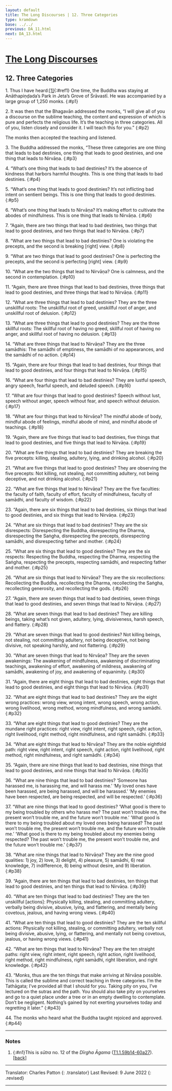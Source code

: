 ```yaml
---
layout: default
title: The Long Discourses | 12. Three Categories
type: kramdown
base: ../../
previous: DA_11.html
next: DA_13.html
---
```


# [The Long Discourses](index.html)
## 12. Three Categories

1\. Thus I have heard:[\[1\]](#n1){:#ref1} One time, the Buddha was staying at Anāthapiṇḍada’s Park in Jeta’s Grove of Śrāvastī. He was accompanied by a large group of 1,250 monks.
{:#p1}

2\. It was then that the Bhagavān addressed the monks, “I will give all of you a discourse on the sublime teaching, the content and expression of which is pure and perfects the religious life. It’s the teaching in three categories. All of you, listen closely and consider it. I will teach this for you.”
{:#p2}

The monks then accepted the teaching and listened.

3\. The Buddha addressed the monks, “These three categories are one thing that leads to bad destinies, one thing that leads to good destinies, and one thing that leads to Nirvāṇa.
{:#p3}

4\. “What’s one thing that leads to bad destinies? It’s the absence of kindness that harbors harmful thoughts. This is one thing that leads to bad destinies.
{:#p4}

5\. “What’s one thing that leads to good destinies? It’s not inflicting bad intent on sentient beings. This is one thing that leads to good destinies.
{:#p5}

6\. “What’s one thing that leads to Nirvāṇa? It’s making effort to cultivate the abodes of mindfulness. This is one thing that leads to Nirvāṇa.
{:#p6}

7\. “Again, there are two things that lead to bad destinies, two things that lead to good destinies, and two things that lead to Nirvāṇa.
{:#p7}

8\. “What are two things that lead to bad destinies? One is violating the precepts, and the second is breaking [right] view.
{:#p8}

9\. “What are two things that lead to good destinies? One is perfecting the precepts, and the second is perfecting [right] view.
{:#p9}

10\. “What are the two things that lead to Nirvāṇa? One is calmness, and the second in contemplation.
{:#p10}

11\. “Again, there are three things that lead to bad destinies, three things that lead to good destinies, and three things that lead to Nirvāṇa.
{:#p11}

12\. “What are three things that lead to bad destinies? They are the three unskillful roots: The unskillful root of greed, unskillful root of anger, and unskillful root of delusion.
{:#p12}

13\. “What are three things that lead to good destinies? They are the three skillful roots: The skillful root of having no greed, skillful root of having no anger, and skillful root of having no delusion.
{:#p13}

14\. “What are three things that lead to Nirvāṇa? They are the three samādhis: The samādhi of emptiness, the samādhi of no appearances, and the samādhi of no action.
{:#p14}

15\. “Again, there are four things that lead to bad destinies, four things that lead to good destinies, and four things that lead to Nirvāṇa.
{:#p15}

16\. “What are four things that lead to bad destinies? They are lustful speech, angry speech, fearful speech, and deluded speech.
{:#p16}

17\. “What are four things that lead to good destinies? Speech without lust, speech without anger, speech without fear, and speech without delusion.
{:#p17}

18\. “What are four things that lead to Nirvāṇa? The mindful abode of body, mindful abode of feelings, mindful abode of mind, and mindful abode of teachings.
{:#p18}

19\. “Again, there are five things that lead to bad destinies, five things that lead to good destinies, and five things that lead to Nirvāṇa.
{:#p19}

20\. “What are five things that lead to bad destinies? They are breaking the five precepts: killing, stealing, adultery, lying, and drinking alcohol.
{:#p20}

21\. “What are five things that lead to good destinies? They are observing the five precepts: Not killing, not stealing, not committing adultery, not being deceptive, and not drinking alcohol.
{:#p21}

22\. “What are five things that lead to Nirvāṇa? They are the five faculties: the faculty of faith, faculty of effort, faculty of mindfulness, faculty of samādhi, and faculty of wisdom.
{:#p22}

23\. “Again, there are six things that lead to bad destinies, six things that lead to good destinies, and six things that lead to Nirvāṇa.
{:#p23}

24\. “What are six things that lead to bad destinies? They are the six disrespects: Disrespecting the Buddha, disrespecting the Dharma, disrespecting the Saṅgha, disrespecting the precepts, disrespecting samādhi, and disrespecting father and mother.
{:#p24}

25\. “What are six things that lead to good destinies? They are the six respects: Respecting the Buddha, respecting the Dharma, respecting the Saṅgha, respecting the precepts, respecting samādhi, and respecting father and mother.
{:#p25}

26\. “What are six things that lead to Nirvāṇa? They are the six recollections: Recollecting the Buddha, recollecting the Dharma, recollecting the Saṅgha, recollecting generosity, and recollecting the gods.
{:#p26}

27\. “Again, there are seven things that lead to bad destinies, seven things that lead to good destinies, and seven things that lead to Nirvāṇa.
{:#p27}

28\. “What are seven things that lead to bad destinies? They are killing beings, taking what’s not given, adultery, lying, divisiveness, harsh speech, and flattery.
{:#p28}

29\. “What are seven things that lead to good destinies? Not killing beings, not stealing, not committing adultery, not being deceptive, not being divisive, not speaking harshly, and not flattering.
{:#p29}

30\. “What are seven things that lead to Nirvāṇa? They are the seven awakenings: The awakening of mindfulness, awakening of discriminating teachings, awakening of effort, awakening of mildness, awakening of samādhi, awakening of joy, and awakening of equanimity.
{:#p30}

31\. “Again, there are eight things that lead to bad destinies, eight things that lead to good destinies, and eight things that lead to Nirvāṇa.
{:#p31}

32\. “What are eight things that lead to bad destinies? They are the eight wrong practices: wrong view, wrong intent, wrong speech, wrong action, wrong livelihood, wrong method, wrong mindfulness, and wrong samādhi.
{:#p32}

33\. “What are eight things that lead to good destinies? They are the mundane right practices: right view, right intent, right speech, right action, right livelihood, right method, right mindfulness, and right samādhi.
{:#p33}

34\. “What are eight things that lead to Nirvāṇa? They are the noble eightfold path: right view, right intent, right speech, right action, right livelihood, right method, right mindfulness, and right samādhi.
{:#p34}

35\. “Again, there are nine things that lead to bad destinies, nine things that lead to good destinies, and nine things that lead to Nirvāṇa.
{:#p35}

36\. “What are nine things that lead to bad destinies? ‘Someone has harassed me, is harassing me, and will harass me.’ ‘My loved ones have been harassed, are being harassed, and will be harassed.’ ‘My enemies have been respected, are being respected, and will be respected.’
{:#p36}

37\. “What are nine things that lead to good destinies? ‘What good is there to my being troubled by others who harass me? The past won’t trouble me, the present won’t trouble me, and the future won’t trouble me.’ ‘What good is there to my being troubled about my loved ones being harassed? The past won’t trouble me, the present won’t trouble me, and the future won’t trouble me.’ ‘What good is there to my being troubled about my enemies being respected? The past won’t trouble me, the present won’t trouble me, and the future won’t trouble me.’
{:#p37}

38\. “What are nine things that lead to Nirvāṇa? They are the nine good qualities: 1) joy, 2) love, 3) delight, 4) pleasure, 5) samādhi, 6) real knowledge, 7) indifference, 8) being without desire, and 9) liberation.
{:#p38}

39\. “Again, there are ten things that lead to bad destinies, ten things that lead to good destinies, and ten things that lead to Nirvāṇa.
{:#p39}

40\. “What are ten things that lead to bad destinies? They are the ten unskillful [actions]: Physically killing, stealing, and committing adultery, verbally being divisive, abusive, lying, and flattering, and mentally being covetous, jealous, and having wrong views.
{:#p40}

41\. “What are ten things that lead to good destinies? They are the ten skillful actions: Physically not killing, stealing, or committing adultery, verbally not being divisive, abusive, lying, or flattering, and mentally not being covetous, jealous, or having wrong views.
{:#p41}

42\. “What are ten things that lead to Nirvāṇa? They are the ten straight paths: right view, right intent, right speech, right action, right livelihood, right method, right mindfulness, right samādhi, right liberation, and right knowledge.
{:#p42}

43\. “Monks, thus are the ten things that make arriving at Nirvāṇa possible. This is called the sublime and correct teaching in three categories. I’m the Tathāgata; I’ve provided all that I should for you. Taking pity on you, I’ve lectured on the sutras and the path. You should also take pity on yourselves and go to a quiet place under a tree or in an empty dwelling to contemplate. Don’t be negligent. Nothing’s gained by not exerting yourselves today and regretting it later.”
{:#p43}

44\. The monks who heard what the Buddha taught rejoiced and approved.
{:#p44}

---

### Notes

1. {:#n1}This is <em>sūtra</em> no. 12 of the <cite>Dīrgha Āgama</cite> (<a href="https://cbetaonline.dila.edu.tw/zh/T01n0001_p0059b14" target="_blank">T1.1.59b14-60a27</a>). [\[back\]](#ref1)

---

Translator: Charles Patton
{: .translator}
Last Revised: 9 June 2022
{: .revised}

---
